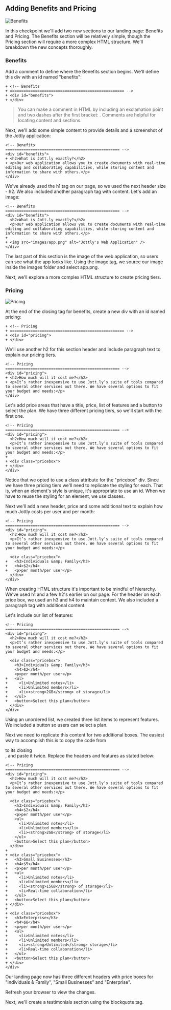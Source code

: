 ## Adding Benefits and Pricing

![Benefits](https://bloc-books.s3.amazonaws.com/jottly/04-benefits.png)

In this checkpoint we'll add two new sections to our landing page: Benefits and Pricing. The Benefits section will be relatively simple, though the Pricing section will require a more complex HTML structure. We'll breakdown the new concepts thoroughly.

### Benefits

Add a comment to define where the Benefits section begins. We'll define this div with an id named "benefits":

```html(index.html)
+ <!-- Benefits
+ ================================================== -->
+ <div id="benefits">
+ </div>
```

> You can make a comment in HTML by including an exclamation point and two dashes after the first bracket: <!-- Text goes here -->. Comments are helpful for locating content and sections.

Next, we'll add some simple content to provide details and a screenshot of the Jottly application:

```html(index.html)
<!-- Benefits
================================================== -->
<div id="benefits">
+ <h2>What is Jott.ly exactly?</h2>
+ <p>Our web application allows you to create documents with real-time editing and collaborating capabilities, while storing content and information to share with others.</p>
</div>
```

We've already used the h1 tag on our page, so we used the next header size - h2. We also included another paragraph tag with content. Let's add an image:

```html(index.html)
<!-- Benefits
================================================== -->
<div id="benefits">
  <h2>What is Jott.ly exactly?</h2>
  <p>Our web application allows you to create documents with real-time editing and collaborating capabilities, while storing content and information to share with others.</p>
+
+ <img src="images/app.png" alt="Jottly's Web Application" />
</div>
```

The last part of this section is the image of the web application, so users can see what the app looks like. Using the image tag, we source our image inside the images folder and select app.png.

Next, we'll explore a more complex HTML structure to create pricing tiers.

### Pricing

![Pricing](https://bloc-books.s3.amazonaws.com/jottly/04-pricing.png)

At the end of the closing </div> tag for benefits, create a new div with an id named pricing:

```html(index.html)
+ <!-- Pricing
+ ================================================== -->
+ <div id="pricing">
+ </div>
```

We'll use another h2 for this section header and include paragraph text to explain our pricing tiers.

```html(index.html)
<!-- Pricing
================================================== -->
<div id="pricing">
+ <h2>How much will it cost me?</h2>
+ <p>It’s rather inexpensive to use Jott.ly’s suite of tools compared to several other services out there. We have several options to fit your budget and needs:</p>
</div>
```

Let's add price areas that have a title, price, list of features and a button to select the plan. We have three different pricing tiers, so we'll start with the first one.

```html(index.html)
<!-- Pricing
================================================== -->
<div id="pricing">
  <h2>How much will it cost me?</h2>
  <p>It’s rather inexpensive to use Jott.ly’s suite of tools compared to several other services out there. We have several options to fit your budget and needs:</p>
+
+ <div class="pricebox">
+ </div>
</div>
```

Notice that we opted to use a class attribute for the "pricebox" div. Since we have three pricing tiers we'll need to replicate the styling for each. That is, when an element's style is unique, it's appropriate to use an id. When we have to reuse the styling for an element, we use classes.

Next we'll add a new header, price and some additional text to explain how much Jottly costs per user and per month:

```html(index.html)
<!-- Pricing
================================================== -->
<div id="pricing">
  <h2>How much will it cost me?</h2>
  <p>It’s rather inexpensive to use Jott.ly’s suite of tools compared to several other services out there. We have several options to fit your budget and needs:</p>

  <div class="pricebox">
+   <h3>Individuals &amp; Family</h3>
+   <h4>$2</h4>
+   <p>per month/per user</p>
  </div>
</div>
```

When creating HTML structure it's important to be mindful of hierarchy. We've used h1 and a few h2's earlier on our page. For the header on each price box, we used an h3 and h4 to maintain context. We also included a paragraph tag with additional content.

Let's include our list of features:

```html(index.html)
<!-- Pricing
================================================== -->
<div id="pricing">
  <h2>How much will it cost me?</h2>
  <p>It’s rather inexpensive to use Jott.ly’s suite of tools compared to several other services out there. We have several options to fit your budget and needs:</p>

  <div class="pricebox">
    <h3>Individuals &amp; Family</h3>
    <h4>$2</h4>
    <p>per month/per user</p>
+   <ul>
+     <li>Unlimited notes</li>
+     <li>Unlimited members</li>
+     <li><strong>2GB</strong> of storage</li>
+   </ul>
+   <button>Select this plan</button>
  </div>
</div>
```

Using an unordered list, we created three list items to represent features. We included a button so users can select a plan.

Next we need to replicate this content for two additional boxes. The easiest way to accomplish this is to copy the code from <div class="pricebox"> to its closing </div>, and paste it twice. Replace the headers and features as stated below:

```html(index.html)
<!-- Pricing
================================================== -->
<div id="pricing">
  <h2>How much will it cost me?</h2>
  <p>It’s rather inexpensive to use Jott.ly’s suite of tools compared to several other services out there. We have several options to fit your budget and needs:</p>

  <div class="pricebox">
    <h3>Individuals &amp; Family</h3>
    <h4>$2</h4>
    <p>per month/per user</p>
    <ul>
      <li>Unlimited notes</li>
      <li>Unlimited members</li>
      <li><strong>2GB</strong> of storage</li>
    </ul>
    <button>Select this plan</button>
  </div>
+
+ <div class="pricebox">
+   <h3>Small Businesses</h3>
+   <h4>$5</h4>
+   <p>per month/per user</p>
+   <ul>
+     <li>Unlimited notes</li>
+     <li>Unlimited members</li>
+     <li><strong>15GB</strong> of storage</li>
+     <li>Real-time collaboration</li>
+   </ul>
+   <button>Select this plan</button>
+ </div>
+
+ <div class="pricebox">
+   <h3>Enterprise</h3>
+   <h4>$8</h4>
+   <p>per month/per user</p>
+   <ul>
+     <li>Unlimited notes</li>
+     <li>Unlimited members</li>
+     <li><strong>Unlimited</strong> storage</li>
+     <li>Real-time collaboration</li>
+   </ul>
+   <button>Select this plan</button>
+ </div>
</div>
```

Our landing page now has three different headers with price boxes for "Individuals & Family", "Small Businesses" and "Enterprise".

Refresh your browser to view the changes.

Next, we'll create a testimonials section using the blockquote tag.
